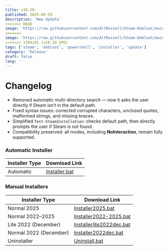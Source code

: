 ```yaml
---
title: v10.29
published: 2025-08-29
description: 'New Update'
<<<<<<< HEAD
image: 'https://raw.githubusercontent.com/AltRossell/Steam-Debloat/main/src/content/posts/assets/v10.29.png'
=======
image: 'https://raw.githubusercontent.com/AltRossell/Steam-Debloat/main/src/content/posts/assets/v10.29.png'
>>>>>>> 1f04c01 (v10.30 UPD)
tags: ['steam', 'debloat', 'powershell', 'installer', 'update']
category: 'Release'
draft: false 
lang: ''
---
```


# Changelog

- Removed automatic multi-directory search — now it asks the user directly if Steam isn’t in the default path.  
- Fixed syntax issues: corrected corrupted characters, unclosed quotes, malformed strings, and missing braces.  
- Simplified `Test-SteamInstallation`: checks default path, then directly prompts the user if Steam is not found.  
- Compatibility preserved: all modes, including **NoInteraction**, remain fully supported.  

### Automatic Installer
| Installer Type | Download Link |
|----------------|---------------|
| Automatic      | [Installer.bat](https://github.com/AltRossell/Steam-Debloat/releases/download/v10.29/Installer.bat) |

### Manual Installers
| Installer Type          | Download Link |
|-------------------------|---------------|
| Normal 2025             | [Installer2025.bat](https://github.com/AltRossell/Steam-Debloat/releases/download/v10.29/Installer2025.bat) |
| Normal 2022–2025        | [Installer2022-2025.bat](https://github.com/AltRossell/Steam-Debloat/releases/download/v10.29/Installer2022-2025.bat) |
| Lite 2022 (December)    | [Installerlite2022dec.bat](https://github.com/AltRossell/Steam-Debloat/releases/download/v10.29/Installer2022dec.bat) |
| Normal 2022 (December)  | [Installer2022dec.bat](https://github.com/AltRossell/Steam-Debloat/releases/download/v10.29/Installerlite2022dec.bat) |
| Uninstaller             | [Uninstall.bat](https://github.com/AltRossell/Steam-Debloat/releases/download/v10.29/Uninstall.bat) |
